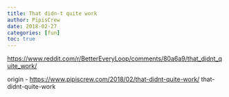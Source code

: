 ```yaml
---
title: That didn-t quite work
author: PipisCrew
date: 2018-02-27
categories: [fun]
toc: true
---
```


https://www.reddit.com/r/BetterEveryLoop/comments/80a6a9/that_didnt_quite_work/

origin - https://www.pipiscrew.com/2018/02/that-didnt-quite-work/ that-didnt-quite-work